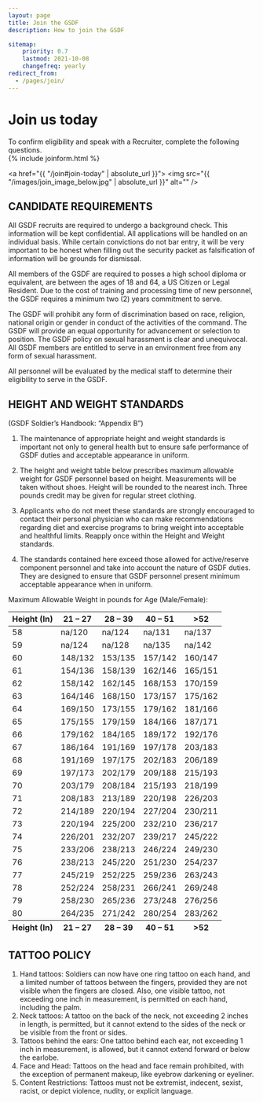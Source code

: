 ```yaml
---
layout: page
title: Join the GSDF
description: How to join the GSDF

sitemap:
    priority: 0.7
    lastmod: 2021-10-08
    changefreq: yearly
redirect_from:
  - /pages/join/
---
```







# Join us today

<div class="box">
To confirm eligibility and speak with a Recruiter, complete the following questions.  
</div>

<section>
	{% include joinform.html %}
	</section>

<a href="{{ "/join#join-today" | absolute_url }}">
    <span class="image right">
        <img src="{{ "/images/join_image_below.jpg" | absolute_url }}" alt="" />
    </span>
</a>


## CANDIDATE REQUIREMENTS

All GSDF recruits are required to undergo a background check. This information will be kept confidential. All applications will be handled on an individual basis. While certain convictions do not bar entry, it will be very important to be honest when filling out the security packet as falsification of information will be grounds for dismissal.

All members of the GSDF are required to posses a high school diploma or equivalent, are between the ages of 18 and 64, a US Citizen or Legal Resident. Due to the cost of training and processing time of new personnel, the GSDF requires a minimum two (2) years commitment to serve.

The GSDF will prohibit any form of discrimination based on race, religion, national origin or gender in conduct of the activities of the command. The GSDF will provide an equal opportunity for advancement or selection to position. The GSDF policy on sexual harassment is clear and unequivocal. All GSDF members are entitled to serve in an environment free from any form of sexual harassment.

All personnel will be evaluated by the medical staff to determine their eligibility to serve in the GSDF.



## HEIGHT AND WEIGHT STANDARDS

(GSDF Soldier’s Handbook: “Appendix B”)

1. The maintenance of appropriate height and weight standards is important not only to general health but to ensure safe performance of GSDF duties and acceptable appearance in uniform.

2. The height and weight table below prescribes maximum allowable weight for GSDF personnel based on height. Measurements will be taken without shoes. Height will be rounded to the nearest inch. Three pounds credit may be given for regular street clothing.

3. Applicants who do not meet these standards are strongly encouraged to contact their personal physician who can make recommendations regarding diet and exercise programs to bring weight into acceptable and healthful limits.  Reapply once within the Height and Weight standards.  

4. The standards contained here exceed those allowed for active/reserve component personnel and take into account the nature of GSDF duties. They are designed to ensure that GSDF personnel present minimum acceptable appearance when in uniform.

Maximum Allowable Weight in pounds for Age (Male/Female):


 




 






<div class="table-wrapper">
		<table>
			<thead>
				<tr>
					<th>Height (In)</th>
					<th>21 – 27</th>
					<th>28 – 39</th>
                    <th>40 – 51</th>
                    <th>>52</th>
				</tr>
			</thead>
			<tbody>
                 <tr>
					<td>58</td>
                    <td>na/120</td>
					<td>na/124</td>
					<td>na/131</td>
                    <td>na/137</td>
				</tr>
				<tr>  
					<td>59</td>
                    <td>na/124</td>
					<td>na/128</td>
					<td>na/135</td>
                    <td>na/142</td>
				</tr>
                <tr> 
					<td>60</td>
                    <td>148/132</td>
					<td>153/135</td>
					<td>157/142</td>
                    <td>160/147</td>
				</tr>
                <tr>
					<td>61</td>
                    <td>154/136</td>
					<td>158/139</td>
					<td>162/146</td>
                    <td>165/151</td>
				</tr>
                <tr>
					<td>62</td>
                    <td>158/142</td>
					<td>162/145</td>
					<td>168/153</td>
                    <td>170/159</td>
				</tr>
                <tr>
					<td>63</td>
                    <td>164/146</td>
					<td>168/150</td>
					<td>173/157</td>
                    <td>175/162</td>
				</tr>
                <tr>
					<td>64</td>
                    <td>169/150</td>
					<td>173/155</td>
					<td>179/162</td>
                    <td>181/166</td>
				</tr>
                <tr>
					<td>65</td>
                    <td>175/155</td>
					<td>179/159</td>
					<td>184/166</td>
                    <td>187/171</td>
				</tr>
                <tr>
					<td>66</td>
                    <td>179/162</td>
					<td>184/165</td>
					<td>189/172</td>
                    <td>192/176</td>
				</tr>
                <tr>  	 	 	 	  
					<td>67</td>
                    <td>186/164</td>
					<td>191/169</td>
					<td>197/178</td>
                    <td>203/183</td>
				</tr>
                <tr>  	 	 	 	  
					<td>68</td>
                    <td>191/169</td>
					<td>197/175</td>
					<td>202/183</td>
                    <td>206/189</td>
				</tr>
                <tr>  	 	 	 	  
					<td>69</td>
                    <td>197/173</td>
					<td>202/179</td>
					<td>209/188</td>
                    <td>215/193</td>
				</tr> 
                <tr>   	 	 	 	  
					<td>70</td>
                    <td>203/179</td>
					<td>208/184</td>
					<td>215/193</td>
                    <td>218/199</td>
				</tr>
				<tr>   	 	 	 	 
					<td>71</td>
                    <td>208/183</td>
					<td>213/189</td>
					<td>220/198</td>
                    <td>226/203</td>
				</tr>
                <tr>  	 	 	 	
					<td>72</td>
                    <td>214/189</td>
					<td>220/194</td>
					<td>227/204</td>
                    <td>230/211</td>
				</tr>
                <tr>  	 	 	 	  
					<td>73</td>
                    <td>220/194</td>
					<td>225/200</td>
					<td>232/210</td>
                    <td>236/217</td>
				</tr>
                <tr>  	 	 	 	  
					<td>74</td>
                    <td>226/201</td>
					<td>232/207</td>
					<td>239/217</td>
                    <td>245/222</td>
				</tr>
                <tr>   	 	 	 	   	 	  
					<td>75</td>
                    <td>233/206</td>
					<td>238/213</td>
					<td>246/224</td>
                    <td>249/230</td>
				</tr>
				<tr>    	 	 	  	 	 	 
					<td>76</td>
                    <td>238/213</td>
					<td>245/220</td>
					<td>251/230</td>
                    <td>254/237</td>
				</tr>
                <tr>  	 	 	 	   	 	 	 	
					<td>77</td>
                    <td>245/219</td>
					<td>252/225</td>
					<td>259/236</td>
                    <td>263/243</td>
				</tr>
                <tr>  	 	 	 	 	 	   	 	  
					<td>78</td>
                    <td>252/224</td>
					<td>258/231</td>
					<td>266/241</td>
                    <td>269/248</td>
				</tr>
                <tr>  	  	 	 	 	  	 	 	  
					<td>79</td>
                    <td>258/230</td>
					<td>265/236</td>
					<td>273/248</td>
                    <td>276/256</td>
				</tr>
                <tr>  	   	 	 	 	 	 	 	 	  	 	 	  
					<td>80</td>
                    <td>264/235</td>
					<td>271/242</td>
					<td>280/254</td>
                    <td>283/262</td>
				</tr>
			</tbody>
			<tfoot>
				<tr>
					<th>Height (In)</th>
					<th>21 – 27</th>
					<th>28 – 39</th>
                    <th>40 – 51</th>
                    <th>>52</th>
				</tr>
			</tfoot>
		</table>
	</div>

## TATTOO POLICY

1. Hand tattoos:
Soldiers can now have one ring tattoo on each hand, and a limited number of tattoos between the fingers, provided they are not visible when the fingers are closed. Also, one visible tattoo, not exceeding one inch in measurement, is permitted on each hand, including the palm.
2. Neck tattoos:
A tattoo on the back of the neck, not exceeding 2 inches in length, is permitted, but it cannot extend to the sides of the neck or be visible from the front or sides.
3. Tattoos behind the ears:
One tattoo behind each ear, not exceeding 1 inch in measurement, is allowed, but it cannot extend forward or below the earlobe.
4. Face and Head:
Tattoos on the head and face remain prohibited, with the exception of permanent makeup, like eyebrow darkening or eyeliner.
5. Content Restrictions:
Tattoos must not be extremist, indecent, sexist, racist, or depict violence, nudity, or explicit language.
     	
 